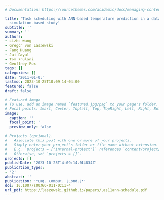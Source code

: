 ```yaml
---
# Documentation: https://sourcethemes.com/academic/docs/managing-content/

title: 'Task scheduling with ANN-based temperature prediction in a data center: a
  simulation-based study'
subtitle: ''
summary: ''
authors:
- Lizhe Wang
- Gregor von Laszewski
- Fang Huang
- Jai Dayal
- Tom Frulani
- Geoffrey Fox
tags: []
categories: []
date: '2011-01-01'
lastmod: 2023-10-25T10:09:14-04:00
featured: false
draft: false

# Featured image
# To use, add an image named `featured.jpg/png` to your page's folder.
# Focal points: Smart, Center, TopLeft, Top, TopRight, Left, Right, BottomLeft, Bottom, BottomRight.
image:
  caption: ''
  focal_point: ''
  preview_only: false

# Projects (optional).
#   Associate this post with one or more of your projects.
#   Simply enter your project's folder or file name without extension.
#   E.g. `projects = ["internal-project"]` references `content/project/deep-learning/index.md`.
#   Otherwise, set `projects = []`.
projects: []
publishDate: '2023-10-25T14:09:14.014834Z'
publication_types:
- '2'
abstract: ''
publication: '*Eng. Comput. (Lond.)*'
doi: 10.1007/s00366-011-0211-4
url_pdf: https://laszewski.github.io/papers/las11ann-schedule.pdf
---
```

